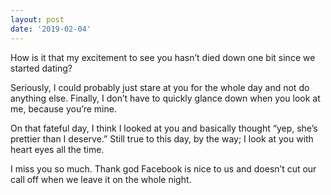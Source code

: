 ```yaml
---
layout: post
date: '2019-02-04'
---
```


How is it that my excitement to see you hasn’t died down one bit since we started dating? 

Seriously, I could probably just stare at you for the whole day and not do anything else. Finally, I don’t have to quickly glance down when you look at me, because you’re mine.

On that fateful day, I think I looked at you and basically thought “yep, she’s prettier than I deserve.” Still true to this day, by the way; I look at you with heart eyes all the time.

I miss you so much. Thank god Facebook is nice to us and doesn’t cut our call off when we leave it on the whole night.